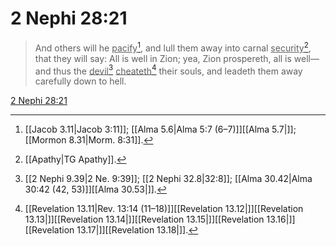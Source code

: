 # 2 Nephi 28:21

> And others will he <u>pacify</u>[^a], and lull them away into carnal <u>security</u>[^b], that they will say: All is well in Zion; yea, Zion prospereth, all is well—and thus the <u>devil</u>[^c] <u>cheateth</u>[^d] their souls, and leadeth them away carefully down to hell.

[2 Nephi 28:21](https://www.churchofjesuschrist.org/study/scriptures/bofm/2-ne/28?lang=eng&id=p21#p21)


[^a]: [[Jacob 3.11|Jacob 3:11]]; [[Alma 5.6|Alma 5:7 (6–7)]][[Alma 5.7|]]; [[Mormon 8.31|Morm. 8:31]].  
[^b]: [[Apathy|TG Apathy]].  
[^c]: [[2 Nephi 9.39|2 Ne. 9:39]]; [[2 Nephi 32.8|32:8]]; [[Alma 30.42|Alma 30:42 (42, 53)]][[Alma 30.53|]].  
[^d]: [[Revelation 13.11|Rev. 13:14 (11–18)]][[Revelation 13.12|]][[Revelation 13.13|]][[Revelation 13.14|]][[Revelation 13.15|]][[Revelation 13.16|]][[Revelation 13.17|]][[Revelation 13.18|]].  
